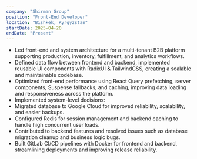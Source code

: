 ```yaml
---
company: "Shirman Group"
position: "Front-End Developer"
location: "Bishkek, Kyrgyzstan"
startDate: 2025-04-20
endDate: "Present"
---
```


- Led front-end and system architecture for a multi-tenant B2B platform supporting production, inventory, fulfillment,
  and analytics workflows.
- Defined data flow between frontend and backend, implemented reusable UI components with RadixUI & TailwindCSS,
  creating a scalable and maintainable codebase.
- Optimized front-end performance using React Query prefetching, server components, Suspense fallbacks, and caching,
  improving data loading and responsiveness across the platform.
- Implemented system-level decisions:
- Migrated database to Google Cloud for improved reliability, scalability, and easier backups.
- Configured Redis for session management and backend caching to handle high concurrent user loads.
- Contributed to backend features and resolved issues such as database migration cleanup and business logic bugs.
- Built GitLab CI/CD pipelines with Docker for frontend and backend, streamlining deployments and improving release
  reliability.
